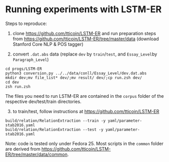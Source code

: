 # Running experiments with LSTM-ER

Steps to reproduce:

1. clone https://github.com/tticoin/LSTM-ER and run preparation steps from https://github.com/tticoin/LSTM-ER/tree/master/data (download Stanford Core NLP & POS tagger)

2. convert ```.dat.abs``` data (replace ```dev``` by ```train```/```test```, and ```Essay_Level```by ```Paragraph_Level```)

```
cd progs/LSTM-ER
python3 conversion.py ../../data/conll/Essay_Level/dev.dat.abs
mkdir dev;mv file_list* dev/;mv result/ dev/;cp run.zsh dev/
cd dev
zsh run.zsh
```

The files you need to run LSTM-ER are contained in the ```corpus``` folder of the respective dev/test/train directories.

3. to train/test, follow instructions at https://github.com/tticoin/LSTM-ER

```
build/relation/RelationExtraction --train -y yaml/parameter-stab2016.yaml
build/relation/RelationExtraction --test -y yaml/parameter-stab2016.yaml
```

Note: code is tested only under Fedora 25.
Most scripts in the ```common``` folder are derived from https://github.com/tticoin/LSTM-ER/tree/master/data/common.